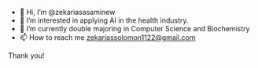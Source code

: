 - 👋 Hi, I’m @zekariasasaminew
- 👀 I’m interested in applying AI in the health industry.
- 🌱 I’m currently double majoring in Computer Science and Biochemistry
- 📫 How to reach me zekariassolomon1122@gmail.com

Thank you!
